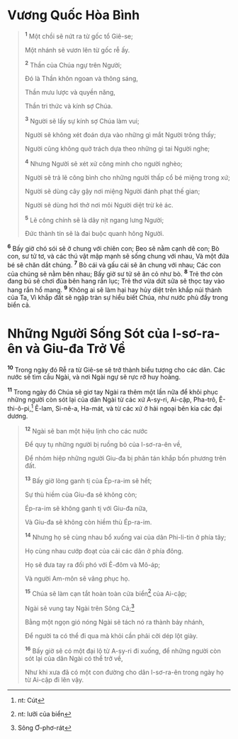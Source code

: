 # Vương Quốc Hòa Bình

> <sup><b>1</b></sup> Một chồi sẽ nứt ra từ gốc tổ Giê-se;
> 
> Một nhánh sẽ vươn lên từ gốc rễ ấy.
> 
> <sup><b>2</b></sup> Thần của Chúa ngự trên Người;
> 
> Ðó là Thần khôn ngoan và thông sáng,
> 
> Thần mưu lược và quyền năng,
> 
> Thần tri thức và kính sợ Chúa.
> 
> <sup><b>3</b></sup> Người sẽ lấy sự kính sợ Chúa làm vui;
> 
> Người sẽ không xét đoán dựa vào những gì mắt Người trông thấy;
> 
> Người cũng không quở trách dựa theo những gì tai Người nghe;
> 
> <sup><b>4</b></sup> Nhưng Người sẽ xét xử công minh cho người nghèo;
> 
> Người sẽ trả lẽ công bình cho những người thấp cổ bé miệng trong xứ;
> 
> Người sẽ dùng cây gậy nơi miệng Người đánh phạt thế gian;
> 
> Người sẽ dùng hơi thở nơi môi Người diệt trừ kẻ ác.
> 
> <sup><b>5</b></sup> Lẽ công chính sẽ là dây nịt ngang lưng Người;
> 
> Ðức thành tín sẽ là đai buộc quanh hông Người.
>

<sup><b>6</b></sup> Bấy giờ chó sói sẽ ở chung với chiên con; Beo sẽ nằm cạnh dê con; Bò con, sư tử tơ, và các thú vật mập mạnh sẽ sống chung với nhau, Và một đứa bé sẽ chăn dắt chúng. <sup><b>7</b></sup> Bò cái và gấu cái sẽ ăn chung với nhau; Các con của chúng sẽ nằm bên nhau; Bấy giờ sư tử sẽ ăn cỏ như bò. <sup><b>8</b></sup> Trẻ thơ còn đang bú sẽ chơi đùa bên hang rắn lục; Trẻ thơ vừa dứt sữa sẽ thọc tay vào hang rắn hổ mang. <sup><b>9</b></sup> Không ai sẽ làm hại hay hủy diệt trên khắp núi thánh của Ta, Vì khắp đất sẽ ngập tràn sự hiểu biết Chúa, như nước phủ đầy trong biển cả.

# Những Người Sống Sót của I-sơ-ra-ên và Giu-đa Trở Về
<sup><b>10</b></sup> Trong ngày đó Rễ ra từ Giê-se sẽ trở thành biểu tượng cho các dân. Các nước sẽ tìm cầu Ngài, và nơi Ngài ngự sẽ rực rỡ huy hoàng.

<sup><b>11</b></sup> Trong ngày đó Chúa sẽ giơ tay Ngài ra thêm một lần nữa để khôi phục những người còn sót lại của dân Ngài từ các xứ A-sy-ri, Ai-cập, Pha-trô, Ê-thi-ô-pi,[^1] Ê-lam, Si-nê-a, Ha-mát, và từ các xứ ở hải ngoại bên kia các đại dương.


> <sup><b>12</b></sup> Ngài sẽ ban một hiệu lịnh cho các nước
> 
> Ðể quy tụ những người bị ruồng bỏ của I-sơ-ra-ên về,
> 
> Ðể nhóm hiệp những người Giu-đa bị phân tán khắp bốn phương trên đất.
> 
> <sup><b>13</b></sup> Bấy giờ lòng ganh tị của Ép-ra-im sẽ hết;
> 
> Sự thù hiềm của Giu-đa sẽ không còn;
> 
> Ép-ra-im sẽ không ganh tị với Giu-đa nữa,
> 
> Và Giu-đa sẽ không còn hiềm thù Ép-ra-im.
> 
> <sup><b>14</b></sup> Nhưng họ sẽ cùng nhau bổ xuống vai của dân Phi-li-tin ở phía tây;
> 
> Họ cùng nhau cướp đoạt của cải các dân ở phía đông.
> 
> Họ sẽ đưa tay ra đối phó với Ê-đôm và Mô-áp;
> 
> Và người Am-môn sẽ vâng phục họ.
> 
> <sup><b>15</b></sup> Chúa sẽ làm cạn tắt hoàn toàn cửa biển[^2] của Ai-cập;
> 
> Ngài sẽ vung tay Ngài trên Sông Cả;[^3]
> 
> Bằng một ngọn gió nóng Ngài sẽ tách nó ra thành bảy nhánh,
> 
> Ðể người ta có thể đi qua mà khỏi cần phải cởi dép lột giày.
> 
> <sup><b>16</b></sup> Bấy giờ sẽ có một đại lộ từ A-sy-ri đi xuống, để những người còn sót lại của dân Ngài có thể trở về,
> 
> Như khi xưa đã có một con đường cho dân I-sơ-ra-ên trong ngày họ từ Ai-cập đi lên vậy.
>

[^1]: nt: Cút
[^2]: nt: lưỡi của biển
[^3]: Sông Ơ-phơ-rát
